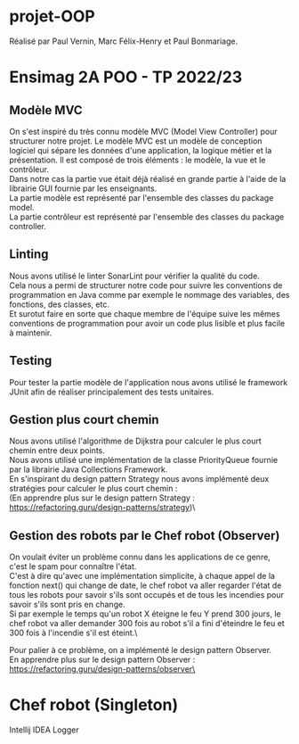 # projet-OOP

Réalisé par Paul Vernin, Marc Félix-Henry et Paul Bonmariage.

Ensimag 2A POO - TP 2022/23
============================

## Modèle MVC
On s'est inspiré du très connu modèle MVC (Model View Controller) pour structurer notre projet. Le modèle MVC est un modèle de conception logiciel qui sépare les données d'une application, la logique métier et la présentation. Il est composé de trois éléments : le modèle, la vue et le contrôleur.\
Dans notre cas la partie vue était déjà réalisé en grande partie à l'aide de la librairie GUI fournie par les enseignants.\
La partie modèle est représenté par l'ensemble des classes du package model.\
La partie contrôleur est représenté par l'ensemble des classes du package controller.

## Linting
Nous avons utilisé le linter SonarLint pour vérifier la qualité du code.\
Cela nous a permi de structurer notre code pour suivre les conventions de programmation en Java comme par exemple le nommage des variables, des fonctions, des classes, etc.\
Et surotut faire en sorte que chaque membre de l'équipe suive les mêmes conventions de programmation pour avoir un code plus lisible et plus facile à maintenir.

## Testing
Pour tester la partie modèle de l'application nous avons utilisé le framework JUnit afin de réaliser principalement des tests unitaires.

## Gestion plus court chemin
Nous avons utilisé l'algorithme de Dijkstra pour calculer le plus court chemin entre deux points.\
Nous avons utilisé une implémentation de la classe PriorityQueue fournie par la librairie Java Collections Framework.\
En s'inspirant du design pattern Strategy nous avons implémenté deux stratégies pour calculer le plus court chemin :\
(En apprendre plus sur le design pattern Strategy : https://refactoring.guru/design-patterns/strategy)\

## Gestion des robots par le Chef robot (Observer)
On voulait éviter un problème connu dans les applications de ce genre, c'est le spam pour connaître l'état.\
C'est à dire qu'avec une implémentation simplicite, à chaque appel de la fonction next() qui change de date, le chef robot va aller regarder l'état de tous les robots pour savoir s'ils sont occupés et de tous les incendies pour savoir s'ils sont pris en change.\
Si par exemple le temps qu'un robot X éteigne le feu Y prend 300 jours, le chef robot va aller demander 300 fois au robot s'il a fini d'éteindre le feu et 300 fois à l'incendie s'il est éteint.\

Pour palier à ce problème, on a implémenté le design pattern Observer.\
En apprendre plus sur le design pattern Observer : https://refactoring.guru/design-patterns/observer\


# Chef robot (Singleton)

Intellij IDEA
Logger
